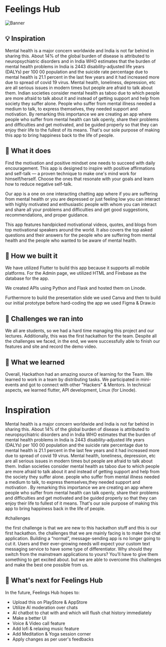# Feelings Hub
![Banner](https://github.com/Punit-Choudhary/FeelingsHub/blob/main/banner.png)
## 💡 Inspiration
Mental health is a major concern worldwide and India is not far behind in sharing this. About 14% of the global burden of disease is attributed to neuropsychiatric disorders and in India WHO estimates that the burden of mental health problems in India is 2443 disability-adjusted life years (DALYs) per 100 00 population and the suicide rate percentage due to mental health is 21.1 percent in the last few years and it had increased more due to spread of covid 19 virus. Mental health, loneliness, depression, etc are all serious issues in modern times but people are afraid to talk about them. Indian societies consider mental health as taboo due to which people are more afraid to talk about it and instead of getting support and help from society they suffer alone. People who suffer from mental illness needed a medium to talk, to express themselves, they needed support and motivation. By remarking this importance we are creating an app where people who suffer from mental health can talk openly, share their problems and difficulties and get motivated, and be guided properly so that they can enjoy their life to the fullest of its means. That's our sole purpose of making this app to bring happiness back to the life of people.

## 📱 What it does
Find the motivation and positive mindset one needs to succeed with daily encouragement. This app is designed to inspire with positive affirmations and self-talk — a proven technique to make one's mind work for himself/herself. Choose the ones that resonate with your goals and learn how to reduce negative self-talk.
 
Our app is a one on one interacting chatting app where if you are suffering from mental health or you are depressed or just feeling low you can interact with highly motivated and enthusiastic people with whom you can interact and share all your problems and difficulties and get good suggestions, recommendations, and proper guidance.
 
This app features handpicked motivational videos, quotes, and blogs from top motivational speakers around the world. It also covers the top asked questions and their answers for the people who are suffering from mental health and the people who wanted to be aware of mental health.

## 🔨 How we built it
We have utilized Flutter to build this app because it supports all mobile platforms. For the Admin page, we utilized HTML and Firebase as the database for the app.

We created APIs using Python and Flask and hosted them on Linode.

Furthermore to build the presentation slide we used Canva and then to build our initial prototype before hard-coding the app we used Figma & Draw.io

## 💪 Challenges we ran into
We all are students, so we had a hard time managing this project and our lectures. Additionally, this was the first hackathon for the team. Despite all the challenges we faced, in the end, we were successfully able to finish our features and site and record the demo video.

## 🧠 What we learned
Overall, Hackathon had an amazing source of learning for the Team.
We learned to work in a team by distributing tasks. We participated in mini-events and got to connect with other "Hackers" & Mentors. In technical aspects, we learned flutter, API development, Linux (for Linode).


# Inspiration
Mental health is a major concern worldwide and India is not far behind in sharing this. About 14% of the global burden of disease is attributed to neuropsychiatric disorders and in India WHO estimates that the burden of mental health problems in India is 2443 disability-adjusted life years (DALYs) per 100 00 population and the suicide rate percentage due to mental health is 21.1 percent in the last few years and it had increased more  due to spread of covid 19 virus. Mental health, loneliness, depression, etc are all serious issues in modern times but people are afraid to talk about them. Indian societies consider mental health as taboo due to which people are more afraid to talk about it and instead of getting support and help from the society they suffer alone. people who suffer from mental illness  needed  a medium to talk, to express themselves,they needed support and motivation . By remarking this importance we are creating an app where people who suffer from mental health can talk openly, share their problems and difficulties and  get motivated and be guided properly so that they can enjoy their life to fullest of it means. That's our sole purpose of making this app to bring happiness back in the life of people.


#challenges  


the first challenge is that we are new to  this hackathon stuff and this is our first hackathon. 
the challenges that we are mainly facing is to make the chat application.
Building a “normal”, message-sending app is no longer going to cut it. Users and their ever-growing needs will expect your custom text messaging service to have some type of differentiator. Why should they switch from the mainstream applications to yours? You’ll have to give them something to get excited about.
but we are able to overcome this challenges and make the best one possible from us.

## 🚀 What's next for Feelings Hub
In the future, Feelings Hub hopes to:
- Upload this on PlayStore & AppStore
- Utilize AI moderation over chats
- AI chatbot to chat with and which will flush chat history immediately
- Make a better UI
- Voice & Video call feature
- Add lofi & relaxing music feature
- Add Meditation & Yoga session corner
- Apply changes as per user's feedbacks
